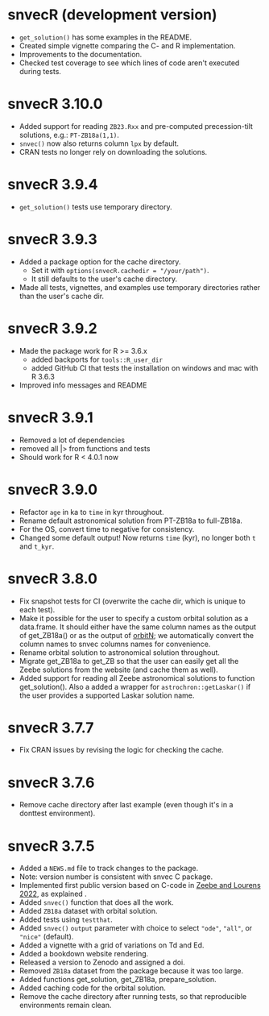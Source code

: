 # snvecR (development version)
* `get_solution()` has some examples in the README.
* Created simple vignette comparing the C- and R implementation.
* Improvements to the documentation.
* Checked test coverage to see which lines of code aren't executed during
  tests.

# snvecR 3.10.0
* Added support for reading `ZB23.Rxx` and pre-computed precession-tilt
  solutions, e.g.: `PT-ZB18a(1,1)`.
* `snvec()` now also returns column `lpx` by default.
* CRAN tests no longer rely on downloading the solutions.

# snvecR 3.9.4
* `get_solution()` tests use temporary directory.

# snvecR 3.9.3
* Added a package option for the cache directory.
  * Set it with `options(snvecR.cachedir = "/your/path")`.
  * It still defaults to the user's cache directory.
* Made all tests, vignettes, and examples use temporary directories rather than
  the user's cache dir.

# snvecR 3.9.2
* Made the package work for R >= 3.6.x
  * added backports for `tools::R_user_dir`
  * added GitHub CI that tests the installation on windows and mac with R 3.6.3
* Improved info messages and README

# snvecR 3.9.1
* Removed a lot of dependencies
* removed all |> from functions and tests
* Should work for R < 4.0.1 now

# snvecR 3.9.0
* Refactor `age` in ka to `time` in kyr throughout.
* Rename default astronomical solution from PT-ZB18a to full-ZB18a.
* For the OS, convert time to negative for consistency.
* Changed some default output! Now returns `time` (kyr), no longer both `t` and
  `t_kyr`.

# snvecR 3.8.0
* Fix snapshot tests for CI (overwrite the cache dir, which is unique to each
  test).
* Make it possible for the user to specify a custom orbital solution as a
  data.frame. It should either have the same column names as the output of
  get_ZB18a() or as the output of [orbitN](https://github.com/rezeebe/orbitN);
  we automatically convert the column names to snvec columns names for
  convenience.
* Rename orbital solution to astronomical solution throughout.
* Migrate get_ZB18a to get_ZB so that the user can easily get all the Zeebe
  solutions from the website (and cache them as well).
* Added support for reading all Zeebe astronomical solutions to function
  get_solution(). Also a added a wrapper for `astrochron::getLaskar()` if the
  user provides a supported Laskar solution name.

# snvecR 3.7.7
* Fix CRAN issues by revising the logic for checking the cache.

# snvecR 3.7.6
* Remove cache directory after last example (even though it's in a donttest
  environment).

# snvecR 3.7.5
* Added a `NEWS.md` file to track changes to the package.
* Note: version number is consistent with snvec C package.
* Implemented first public version based on C-code in [Zeebe and Lourens
  2022](https://doi.org/10.1029/2021PA004349), as explained .
* Added `snvec()` function that does all the work.
* Added `ZB18a` dataset with orbital solution.
* Added tests using `testthat`.
* Added `snvec()` `output` parameter with choice to select `"ode"`, `"all"`, or
  `"nice"` (default).
* Added a vignette with a grid of variations on Td and Ed.
* Added a bookdown website rendering.
* Released a version to Zenodo and assigned a doi.
* Removed `ZB18a` dataset from the package because it was too large.
* Added functions get_solution, get_ZB18a, prepare_solution.
* Added caching code for the orbital solution.
* Remove the cache directory after running tests, so that reproducible
  environments remain clean.
